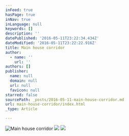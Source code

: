 ```yaml
---
inFeed: true
hasPage: true
inNav: true
inLanguage: null
keywords: []
description: ''
datePublished: '2016-05-11T23:22:34.434Z'
dateModified: '2016-05-11T23:22:22.916Z'
title: Main house corridor
author:
  - name: ''
    url: ''
authors: []
publisher:
  name: null
  domain: null
  url: null
  favicon: null
starred: false
sourcePath: _posts/2016-05-11-main-house-corridor.md
url: main-house-corridor/index.html
_type: Article

---
```

![Main house corridor](https://the-grid-user-content.s3-us-west-2.amazonaws.com/6076b815-768e-4b5d-a079-af032d898c27.jpg)
![](https://the-grid-user-content.s3-us-west-2.amazonaws.com/0710a16f-39cc-486d-984c-09351ea51def.jpg)
![](https://the-grid-user-content.s3-us-west-2.amazonaws.com/d6473690-74c3-4db4-be18-968a935b8281.jpg)